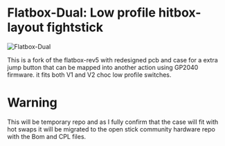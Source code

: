 # Flatbox-Dual: Low profile hitbox-layout fightstick
![Flatbox-Dual](https://github.com/Birdup0/flatbox-Dual/assets/141259641/aa2f7d43-78aa-4356-8388-af31ebcd459e)



This is a fork of the flatbox-rev5 with redesigned pcb and case for a extra jump button that can be mapped into another action using GP2040 firmware.
it fits both V1 and V2 choc low profile switches. 
# Warning #
This will be temporary repo and as I fully confirm that the case will fit with hot swaps it will be migrated to the open stick community hardware repo with the Bom and CPL files.

